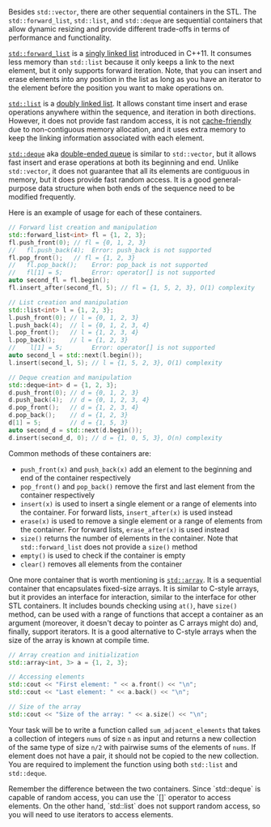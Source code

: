 Besides `std::vector`, there are other sequential containers in the STL. The `std::forward_list`, `std::list`, and `std::deque` are sequential containers that allow dynamic resizing and provide different trade-offs in terms of performance and functionality.

[`std::forward_list`](https://en.cppreference.com/w/cpp/container/forward_list) is a [singly linked list](https://en.wikipedia.org/wiki/Linked_list) introduced in C++11. It consumes less memory than `std::list` because it only keeps a link to the next element, but it only supports forward iteration. Note, that you can insert and erase elements into any position in the list as long as you have an iterator to the element before the position you want to make operations on.

[`std::list`](https://en.cppreference.com/w/cpp/container/list) is a [doubly linked list](https://en.wikipedia.org/wiki/Doubly_linked_list). It allows constant time insert and erase operations anywhere within the sequence, and iteration in both directions. However, it does not provide fast random access, it is not [cache-friendly](https://stackoverflow.com/questions/16699247/what-is-a-cache-friendly-code) due to non-contiguous memory allocation, and it uses extra memory to keep the linking information associated with each element.

[`std::deque`](https://en.cppreference.com/w/cpp/container/deque) aka [double-ended queue](https://en.wikipedia.org/wiki/Double-ended_queue) is similar to `std::vector`, but it allows fast insert and erase operations at both its beginning and end. Unlike `std::vector`, it does not guarantee that all its elements are contiguous in memory, but it does provide fast random access. It is a good general-purpose data structure when both ends of the sequence need to be modified frequently.

Here is an example of usage for each of these containers.

```cpp
// Forward list creation and manipulation
std::forward_list<int> fl = {1, 2, 3};
fl.push_front(0); // fl = {0, 1, 2, 3}
//   fl.push_back(4);  Error: push_back is not supported
fl.pop_front();   // fl = {1, 2, 3}
//   fl.pop_back();    Error: pop_back is not supported
//   fl[1] = 5;        Error: operator[] is not supported
auto second_fl = fl.begin();
fl.insert_after(second_fl, 5); // fl = {1, 5, 2, 3}, O(1) complexity

// List creation and manipulation
std::list<int> l = {1, 2, 3};
l.push_front(0); // l = {0, 1, 2, 3}
l.push_back(4);  // l = {0, 1, 2, 3, 4}
l.pop_front();   // l = {1, 2, 3, 4}
l.pop_back();    // l = {1, 2, 3}
//    l[1] = 5;        Error: operator[] is not supported
auto second_l = std::next(l.begin());
l.insert(second_l, 5); // l = {1, 5, 2, 3}, O(1) complexity

// Deque creation and manipulation
std::deque<int> d = {1, 2, 3};
d.push_front(0); // d = {0, 1, 2, 3}
d.push_back(4);  // d = {0, 1, 2, 3, 4}
d.pop_front();   // d = {1, 2, 3, 4}
d.pop_back();    // d = {1, 2, 3}
d[1] = 5;        // d = {1, 5, 3}
auto second_d = std::next(d.begin());
d.insert(second_d, 0); // d = {1, 0, 5, 3}, O(n) complexity
```

Common methods of these containers are:  
 - `push_front(x)` and `push_back(x)` add an element to the beginning and end of the container respectively
 - `pop_front()` and `pop_back()` remove the first and last element from the container respectively
 - `insert(x)` is used to insert a single element or a range of elements into the container. For forward lists, `insert_after(x)` is used instead
 - `erase(x)` is used to remove a single element or a range of elements from the container. For forward lists, `erase_after(x)` is used instead
 - `size()` returns the number of elements in the container. Note that `std::forward_list` does not provide a `size()` method
 - `empty()` is used to check if the container is empty
 - `clear()` removes all elements from the container

One more container that is worth mentioning is [`std::array`](https://en.cppreference.com/w/cpp/container/array). It is a sequential container that encapsulates fixed-size arrays. It is similar to C-style arrays, but it provides an interface for interaction, similar to the interface for other STL containers. It includes bounds checking using `at()`, have `size()` method, can be used with a range of functions that accept a container as an argument (moreover, it doesn't decay to pointer as C arrays might do) and, finally, support iterators. It is a good alternative to C-style arrays when the size of the array is known at compile time.

```cpp
// Array creation and initialization
std::array<int, 3> a = {1, 2, 3};

// Accessing elements
std::cout << "First element: " << a.front() << "\n";
std::cout << "Last element: " << a.back() << "\n";

// Size of the array
std::cout << "Size of the array: " << a.size() << "\n";
```

Your task will be to write a function called `sum_adjacent_elements` that takes a collection of integers `nums` of size `n` as input and returns a new collection of the same type of size `n/2` with pairwise sums of the elements of `nums`. If element does not have a pair, it should not be copied to the new collection.
You are required to implement the function using both `std::list` and `std::deque`.

<div class="hint">
  Remember the difference between the two containers. Since `std::deque` is capable of random access, you can use the `[]` operator to access elements. On the other hand, `std::list` does not support random access, so you will need to use iterators to access elements.
</div>